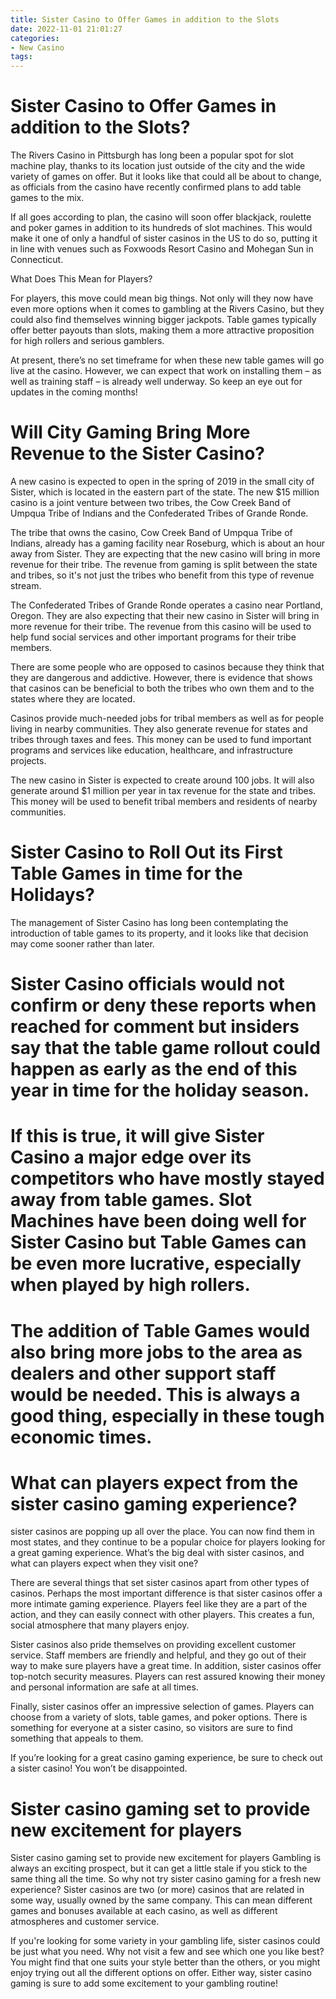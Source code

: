 ```yaml
---
title: Sister Casino to Offer Games in addition to the Slots
date: 2022-11-01 21:01:27
categories:
- New Casino
tags:
---
```



#  Sister Casino to Offer Games in addition to the Slots?

The Rivers Casino in Pittsburgh has long been a popular spot for slot machine play, thanks to its location just outside of the city and the wide variety of games on offer. But it looks like that could all be about to change, as officials from the casino have recently confirmed plans to add table games to the mix.

If all goes according to plan, the casino will soon offer blackjack, roulette and poker games in addition to its hundreds of slot machines. This would make it one of only a handful of sister casinos in the US to do so, putting it in line with venues such as Foxwoods Resort Casino and Mohegan Sun in Connecticut.

What Does This Mean for Players?

For players, this move could mean big things. Not only will they now have even more options when it comes to gambling at the Rivers Casino, but they could also find themselves winning bigger jackpots. Table games typically offer better payouts than slots, making them a more attractive proposition for high rollers and serious gamblers.

At present, there’s no set timeframe for when these new table games will go live at the casino. However, we can expect that work on installing them – as well as training staff – is already well underway. So keep an eye out for updates in the coming months!

#  Will City Gaming Bring More Revenue to the Sister Casino?

A new casino is expected to open in the spring of 2019 in the small city of Sister, which is located in the eastern part of the state. The new $15 million casino is a joint venture between two tribes, the Cow Creek Band of Umpqua Tribe of Indians and the Confederated Tribes of Grande Ronde.

The tribe that owns the casino, Cow Creek Band of Umpqua Tribe of Indians, already has a gaming facility near Roseburg, which is about an hour away from Sister. They are expecting that the new casino will bring in more revenue for their tribe. The revenue from gaming is split between the state and tribes, so it's not just the tribes who benefit from this type of revenue stream.

The Confederated Tribes of Grande Ronde operates a casino near Portland, Oregon. They are also expecting that their new casino in Sister will bring in more revenue for their tribe. The revenue from this casino will be used to help fund social services and other important programs for their tribe members.

There are some people who are opposed to casinos because they think that they are dangerous and addictive. However, there is evidence that shows that casinos can be beneficial to both the tribes who own them and to the states where they are located.

Casinos provide much-needed jobs for tribal members as well as for people living in nearby communities. They also generate revenue for states and tribes through taxes and fees. This money can be used to fund important programs and services like education, healthcare, and infrastructure projects.

The new casino in Sister is expected to create around 100 jobs. It will also generate around $1 million per year in tax revenue for the state and tribes. This money will be used to benefit tribal members and residents of nearby communities.

#  Sister Casino to Roll Out its First Table Games in time for the Holidays?

The management of Sister Casino has long been contemplating the introduction of table games to its property, and it looks like that decision may come sooner rather than later.

# Sister Casino officials would not confirm or deny these reports when reached for comment but insiders say that the table game rollout could happen as early as the end of this year in time for the holiday season.

# If this is true, it will give Sister Casino a major edge over its competitors who have mostly stayed away from table games. Slot Machines have been doing well for Sister Casino but Table Games can be even more lucrative, especially when played by high rollers.

# The addition of Table Games would also bring more jobs to the area as dealers and other support staff would be needed. This is always a good thing, especially in these tough economic times.

#  What can players expect from the sister casino gaming experience?

 sister casinos are popping up all over the place. You can now find them in most states, and they continue to be a popular choice for players looking for a great gaming experience. What’s the big deal with sister casinos, and what can players expect when they visit one?

There are several things that set sister casinos apart from other types of casinos. Perhaps the most important difference is that sister casinos offer a more intimate gaming experience. Players feel like they are a part of the action, and they can easily connect with other players. This creates a fun, social atmosphere that many players enjoy.

Sister casinos also pride themselves on providing excellent customer service. Staff members are friendly and helpful, and they go out of their way to make sure players have a great time. In addition, sister casinos offer top-notch security measures. Players can rest assured knowing their money and personal information are safe at all times.

Finally, sister casinos offer an impressive selection of games. Players can choose from a variety of slots, table games, and poker options. There is something for everyone at a sister casino, so visitors are sure to find something that appeals to them.

If you’re looking for a great casino gaming experience, be sure to check out a sister casino! You won’t be disappointed.

#  Sister casino gaming set to provide new excitement for players

Sister casino gaming set to provide new excitement for players
Gambling is always an exciting prospect, but it can get a little stale if you stick to the same thing all the time. So why not try sister casino gaming for a fresh new experience? Sister casinos are two (or more) casinos that are related in some way, usually owned by the same company. This can mean different games and bonuses available at each casino, as well as different atmospheres and customer service.

If you're looking for some variety in your gambling life, sister casinos could be just what you need. Why not visit a few and see which one you like best? You might find that one suits your style better than the others, or you might enjoy trying out all the different options on offer. Either way, sister casino gaming is sure to add some excitement to your gambling routine!